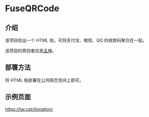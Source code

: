 # FuseQRCode

## 介绍

该项目给出一个 HTML 档，可将支付宝、微信、QQ 的收款码聚合在一起。

该项目的原创者应是[孟坤](https://mkblog.cn/922/)。

## 部署方法

将 HTML 档部署在公共网页空间上即可。

## 示例页面

<https://tar.cat/donation/>

